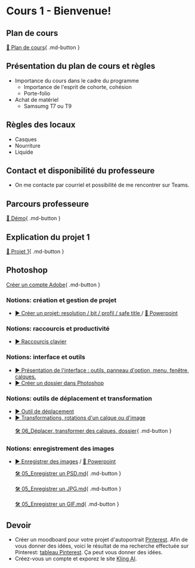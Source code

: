 # Cours 1 - Bienvenue!

<style>.md-footer{display:none;}</style>

## Plan de cours
[📁 Plan de cours](https://uqam-my.sharepoint.com/:w:/g/personal/lavoie-pilote_francoise_uqam_ca/EbTC0HRxc-lJnhm2HplODg0BbRFM858IHUJCAPIXDK1XBA?e=ADlT9X){ .md-button }   <br>


## Présentation du plan de cours et règles
* Importance du cours dans le cadre du programme
  *  Importance de l'esprit de cohorte, cohésion
  *  Porte-folio
* Achat de matériel
   * Samsumg T7 ou T9

## Règles des locaux 
* Casques
* Nourriture
* Liquide

## Contact et disponibilité du professeure
* On me contacte par courriel et possibilité de me rencontrer sur Teams. 
 
## Parcours professeure 
[📁 Démo](https://uqam-my.sharepoint.com/:v:/g/personal/lavoie-pilote_francoise_uqam_ca/EUJBDySwcXlHiT8XS4AEQRAByo170a64FjiwUu2p1dYQQA?nav=eyJyZWZlcnJhbEluZm8iOnsicmVmZXJyYWxBcHAiOiJPbmVEcml2ZUZvckJ1c2luZXNzIiwicmVmZXJyYWxBcHBQbGF0Zm9ybSI6IldlYiIsInJlZmVycmFsTW9kZSI6InZpZXciLCJyZWZlcnJhbFZpZXciOiJNeUZpbGVzTGlua0NvcHkifX0&e=yFeOLR){ .md-button }   <br>

## Explication du projet 1
  [📁 Projet 1](./projets/projet01.md){ .md-button }   <br>

## Photoshop
[Créer un compte Adobe](https://helpx.adobe.com/ca_fr/manage-account/using/create-update-adobe-id.html#email-address){ .md-button }  <br>   
### Notions: création et gestion de projet
* [▶️ Créer un projet: resolution / bit / profil / safe title ](https://uqam-my.sharepoint.com/:v:/g/personal/lavoie-pilote_francoise_uqam_ca/EQaSUE17y5NPkMaoMwymaYQBywZqFVBv_AC8dn8SGO9qwQ?nav=eyJyZWZlcnJhbEluZm8iOnsicmVmZXJyYWxBcHAiOiJPbmVEcml2ZUZvckJ1c2luZXNzIiwicmVmZXJyYWxBcHBQbGF0Zm9ybSI6IldlYiIsInJlZmVycmFsTW9kZSI6InZpZXciLCJyZWZlcnJhbFZpZXciOiJNeUZpbGVzTGlua0NvcHkifX0&e=bTxmjf)  /  [📑 Powerpoint](https://uqam-my.sharepoint.com/:f:/g/personal/lavoie-pilote_francoise_uqam_ca/El-TrEXH1jpAntr4QWJ8D3gByUFXmjinhhEj8qDeGKn7gQ?e=2XoEXt)  <br>
### Notions: raccourcis et productivité
* [▶️ Raccourcis clavier](https://uqam-my.sharepoint.com/:v:/g/personal/lavoie-pilote_francoise_uqam_ca/EXJX9EHpW7tPl3pqmGXLMjgBHL-uon3NG8BUZsybT9WUyw?nav=eyJyZWZlcnJhbEluZm8iOnsicmVmZXJyYWxBcHAiOiJPbmVEcml2ZUZvckJ1c2luZXNzIiwicmVmZXJyYWxBcHBQbGF0Zm9ybSI6IldlYiIsInJlZmVycmFsTW9kZSI6InZpZXciLCJyZWZlcnJhbFZpZXciOiJNeUZpbGVzTGlua0NvcHkifX0&e=raGWdG)  <br>
### Notions: interface et outils
* [▶️ Présentation de l'interface : outils, panneau d'option, menu, fenêtre, calques.](https://uqam-my.sharepoint.com/:v:/g/personal/lavoie-pilote_francoise_uqam_ca/EXykzz6iWJpOhU2dxcFze6IBMOuddkwlC0dWb5rjm9SAUw?nav=eyJyZWZlcnJhbEluZm8iOnsicmVmZXJyYWxBcHAiOiJPbmVEcml2ZUZvckJ1c2luZXNzIiwicmVmZXJyYWxBcHBQbGF0Zm9ybSI6IldlYiIsInJlZmVycmFsTW9kZSI6InZpZXciLCJyZWZlcnJhbFZpZXciOiJNeUZpbGVzTGlua0NvcHkifX0&e=AL4C2i)  <br>
* [▶️ Créer un dossier dans Photoshop](https://uqam-my.sharepoint.com/:v:/g/personal/lavoie-pilote_francoise_uqam_ca/EarNK_o0m2tBoauu0Gih_-IBUdum7wt_-y3jY5cx5Y5kIw?nav=eyJyZWZlcnJhbEluZm8iOnsicmVmZXJyYWxBcHAiOiJPbmVEcml2ZUZvckJ1c2luZXNzIiwicmVmZXJyYWxBcHBQbGF0Zm9ybSI6IldlYiIsInJlZmVycmFsTW9kZSI6InZpZXciLCJyZWZlcnJhbFZpZXciOiJNeUZpbGVzTGlua0NvcHkifX0&e=2tj8LG)  <br>
### Notions: outils de déplacement et transformation
* [▶️ Outil de déplacement](https://uqam-my.sharepoint.com/:v:/g/personal/lavoie-pilote_francoise_uqam_ca/EQzn2afTUIFPmzXswdx2DC4BGYNRSkEQdpMfPK_TQro54A?nav=eyJyZWZlcnJhbEluZm8iOnsicmVmZXJyYWxBcHAiOiJPbmVEcml2ZUZvckJ1c2luZXNzIiwicmVmZXJyYWxBcHBQbGF0Zm9ybSI6IldlYiIsInJlZmVycmFsTW9kZSI6InZpZXciLCJyZWZlcnJhbFZpZXciOiJNeUZpbGVzTGlua0NvcHkifX0&e=hcL5MV)  <br>
* [▶️ Transformations, rotations d'un calque ou d'image](https://uqam-my.sharepoint.com/:v:/g/personal/lavoie-pilote_francoise_uqam_ca/ETPC6NeIxzpLv0wtkqkLkcUBqyRSl2p639oEDisVIsuzVQ?nav=eyJyZWZlcnJhbEluZm8iOnsicmVmZXJyYWxBcHAiOiJPbmVEcml2ZUZvckJ1c2luZXNzIiwicmVmZXJyYWxBcHBQbGF0Zm9ybSI6IldlYiIsInJlZmVycmFsTW9kZSI6InZpZXciLCJyZWZlcnJhbFZpZXciOiJNeUZpbGVzTGlua0NvcHkifX0&e=QbYyqP)  <br>   
  [🛠️ 06_Déplacer, transformer des calques, dossier](./exercices_photoshop/06_Déplacer_et_transformer_des_calques.md){ .md-button }  <br>    
### Notions: enregistrement des images  
* [▶️ Enregistrer des images](https://uqam-my.sharepoint.com/:v:/g/personal/lavoie-pilote_francoise_uqam_ca/EcavsLtE0Y5Pk3GMxsWD-ssBC9P1z57Dx9FekQbGze7_8g?nav=eyJyZWZlcnJhbEluZm8iOnsicmVmZXJyYWxBcHAiOiJPbmVEcml2ZUZvckJ1c2luZXNzIiwicmVmZXJyYWxBcHBQbGF0Zm9ybSI6IldlYiIsInJlZmVycmFsTW9kZSI6InZpZXciLCJyZWZlcnJhbFZpZXciOiJNeUZpbGVzTGlua0NvcHkifX0&e=GQke8a)  /  [📑 Powerpoint](https://uqam-my.sharepoint.com/:f:/g/personal/lavoie-pilote_francoise_uqam_ca/El-TrEXH1jpAntr4QWJ8D3gByUFXmjinhhEj8qDeGKn7gQ?e=2XoEXt)    <br>    

   [🛠️ 05_Enregistrer un PSD.md](./exercices_photoshop/05_Enregistrer_un_psd.md){ .md-button }  <br>    
  [🛠️ 05_Enregistrer un JPG.md](./exercices_photoshop/05_Enregistrer_un_jpg.md){ .md-button }  <br>    
  [🛠️ 05_Enregistrer un GIF.md](./exercices_photoshop/05_Enregistrer_un_gif.md){ .md-button }  <br>    
  

## Devoir
* Créer un moodboard pour votre projet d'autoportrait [Pinterest](https://www.pinterest.com/). Afin de vous donner des idées, voici le résultat de ma recherche effectuée sur Pinterest: [tableau Pinterest](https://pin.it/6Qv4DFKkP). Ça peut vous donner des idées.
* Créez-vous un compte et exporez le site [Kling AI](https://klingai.com/).

